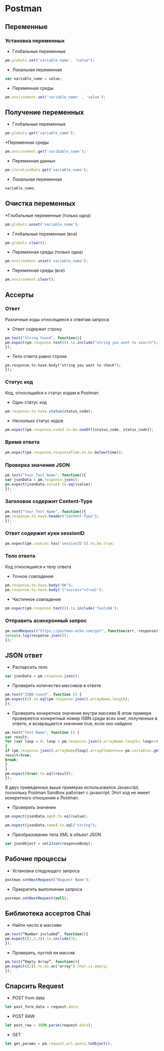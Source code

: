 # Postman

## Переменные

### Установка переменных

* Глобальные переменные
```js
pm.globals.set('variable name', "value");
```

* Локальная переменная 
```js
var variable_name = value;
```

* Переменная среды
```js
pm.environment.set('variable_name' , 'value');
```

## Получение переменных
* Глобальные переменные
```js
pm.globals.get('variable_name');
```

*Переменная среды
```js
pm.environment.get('varibable_name');
```

* Переменная данных
```js
pm.iterationData.get('variable_name');
```

* Локальная переменная
```js
variable_name;
```

## Очистка переменных
*Глобальные переменные (только одна)
```js
pm.globals.unset('variable_name');
```

* Глобальные переменные (все)
```js
pm.globals.clear();
```

* Переменная среды (только одна)
```js
pm.environment.unset('variable_name');
```

* Переменная среды (все)
```js
pm.environment.clear();
```

## Ассерты
### Ответ
Различные коды относящиеся к ответам запроса
* Ответ содержит строку
```js
pm.test("String found", function(){
pm.expect(pm.response.text()).to.include("string you want to search");
});
```

* Тело ответа равно строке
```jspm.test("Body is equal to string", function(){
pm.response.to.have.body("string you want to check");
});
```
### Статус код
Код, относящийся к статус кодам в Postman
* Один статус код
```js
pm.response.to.have.status(status_code);
```

* Несколько статус кодов
```js
pm.expect(pm.response.code).to.be.oneOf([status_code, status_code]);
```

### Время ответа
```js
pm.expect(pm.response.responseTime.to.be.below(time));
```

### Проверка значения JSON
```js
pm.test("Your_Test_Name", function(){
var jsonData = pm.response.json();
pm.expect(jsonData.value).to.eql(value);
});
```

### Заголовок содержит Content-Type
```js
pm.test("Your_Test_Name", function(){
pm.response.to.have.header("Content-Type");
});
```

### Ответ содержит куки sessionID
```js
pm.expect(pm.cookies.has('sessionID')).to.be.true;
```

### Тело ответа
Код относящийся к телу ответа
* Точное совпадение
```js
pm.response.to.have.body("OK");
pm.response.to.have.body('{"success"=true}');
```

* Частичное совпадение
```js
pm.expect(pm.response.text()).to.include('ToolsQA');
```

### Отправить асинхронный запрос
```js
pm.sendRequest("https://postman-echo.com/get", function(err, response){
console.log(response.json());
});
```

## JSON ответ
* Распарсить тело
```js
var jsonData = pm.response.json();
```

* Проверить количество массивов в ответе
```js
pm.test("ISBN Count", function () {
pm.expect(2).to.eql(pm.response.json().arrayName.length);
});
```

* Проверить конкретное значение внутри массива
В этом примере проверяется конкретный номер ISBN среди всех книг, полученных в ответе, и возвращается значение true, если оно найдено
```js
pm.test("Test Name", function () {
var result;
for (var loop = 0; loop < pm.response.json().arrayName.length; loop++)
{
if (pm.response.json().arrayName[loop].arrayElement=== pm.variables.get("arrayElementValue")){
result=true;
break;
}
}
pm.expect(true).to.eql(result);
});
```

В двух приведенных выше примерах использовался Javascript, поскольку Postman Sandbox работает с javascript. Этот код не имеет конкретного отношения к Postman. 

* Проверить значение
```js
pm.expect(jsonData.age).to.eql(value);
```
```js
pm.expect(jsonData.name).to.eql("string");
```

* Преобразование тела XML в объект JSON
```js
var jsonObject = xml2Json(responseBody);
```

## Рабочие процессы
* Установка следующего запроса
```js
postman.setNextRequest("Request Name");
```
* Прекратить выполнение запроса
```js
postman.setNextRequest(null);
```

## Библиотека ассертов Chai
* Найти число в массиве
```js
pm.test(“Number included”, function(){
pm.expect([1,2,3]).to.include(3);
});
```

* Проверить, пустой ли массив
```js
pm.test(“Empty Array”, function(){
pm.expect([2]).to.be.an(‘array’).that.is.empty;
});
```

## Спарсить Request
* POST from data
```js
let post_form_data = request.data;
```
* POST RAW
```js
let post_raw = JSON.parse(request.data);
```
* GET
```js
let get_params = pm.request.url.query.toObject();
```
